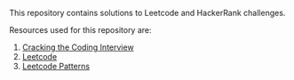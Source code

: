 This repository contains solutions to Leetcode and HackerRank challenges.

Resources used for this repository are:

1. [Cracking the Coding Interview](https://www.crackingthecodinginterview.com/)
2. [Leetcode](https://leetcode.com)
3. [Leetcode Patterns](https://seanprashad.com/leetcode-patterns/)